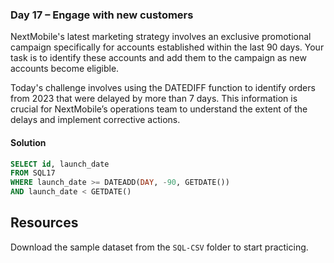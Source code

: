 ### Day 17 – Engage with new customers

NextMobile's latest marketing strategy involves an exclusive promotional campaign specifically for accounts established within the last 90 days. Your task is to identify these accounts and add them to the campaign as new accounts become eligible.

Today's challenge involves using the DATEDIFF function to identify orders from 2023 that were delayed by more than 7 days. This information is crucial for NextMobile’s operations team to understand the extent of the delays and implement corrective actions.

#### Solution
```sql
SELECT id, launch_date
FROM SQL17
WHERE launch_date >= DATEADD(DAY, -90, GETDATE()) 
AND launch_date < GETDATE()
```

## Resources

Download the sample dataset from the `SQL-CSV` folder to start practicing.
